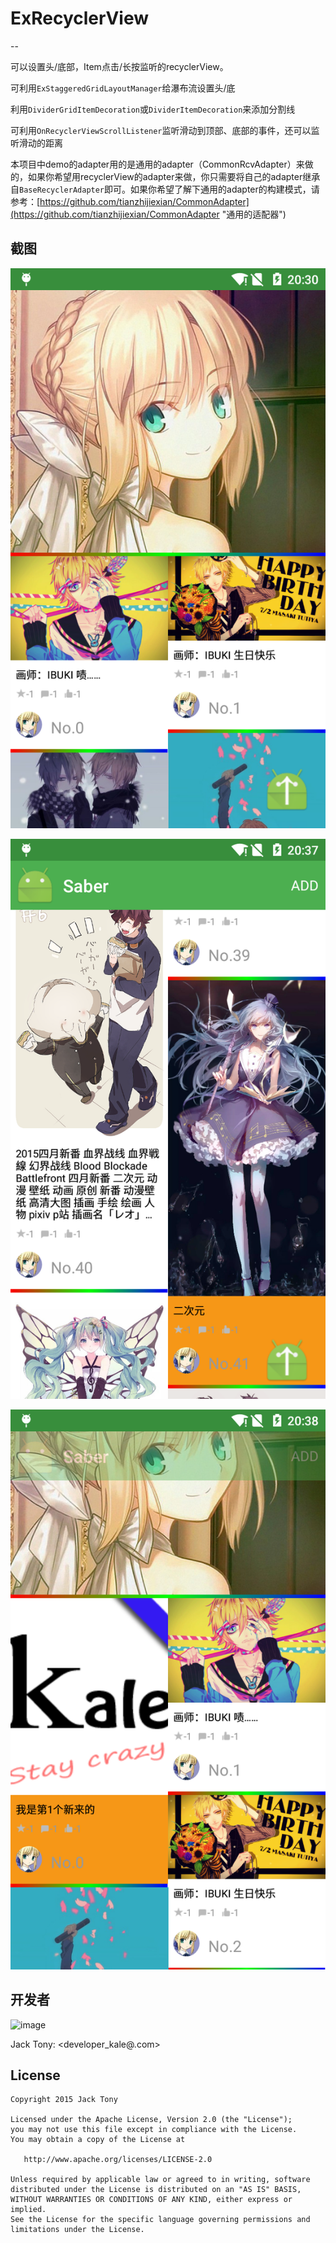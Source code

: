 # ExRecyclerView  
--  

可以设置头/底部，Item点击/长按监听的recyclerView。  

可利用`ExStaggeredGridLayoutManager`给瀑布流设置头/底

利用`DividerGridItemDecoration`或`DividerItemDecoration`来添加分割线  

可利用`OnRecyclerViewScrollListener`监听滑动到顶部、底部的事件，还可以监听滑动的距离  

本项目中demo的adapter用的是通用的adapter（CommonRcvAdapter）来做的，如果你希望用recyclerView的adapter来做，你只需要将自己的adapter继承自`BaseRecyclerAdapter`即可。如果你希望了解下通用的adapter的构建模式，请参考：[https://github.com/tianzhijiexian/CommonAdapter](https://github.com/tianzhijiexian/CommonAdapter "通用的适配器")

## 截图  
![image](./demoPic/demo01.png)  
   
![image](./demoPic/demo02.png)  

![image](./demoPic/demo03.png)  


## 开发者
![image](./demoPic/kale.png)  

Jack Tony: <developer_kale@.com>  


## License

    Copyright 2015 Jack Tony

    Licensed under the Apache License, Version 2.0 (the "License");
    you may not use this file except in compliance with the License.
    You may obtain a copy of the License at

       http://www.apache.org/licenses/LICENSE-2.0

    Unless required by applicable law or agreed to in writing, software
    distributed under the License is distributed on an "AS IS" BASIS,
    WITHOUT WARRANTIES OR CONDITIONS OF ANY KIND, either express or implied.
    See the License for the specific language governing permissions and
    limitations under the License.

 